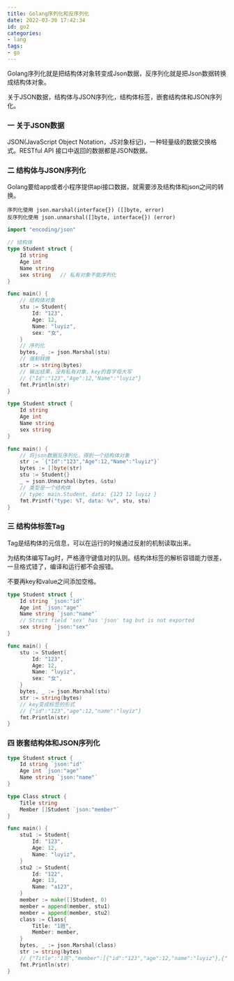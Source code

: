 ```yaml
---
title: Golang序列化和反序列化
date: 2022-03-30 17:42:34
id: go2
categories:
- lang
tags:
- go
---
```






Golang序列化就是把结构体对象转变成Json数据，反序列化就是把Json数据转换成结构体对象。

关于JSON数据，结构体与JSON序列化，结构体标签，嵌套结构体和JSON序列化。



<!-- more -->



### 一  关于JSON数据

JSON(JavaScript Object Notation，JS对象标记)，一种轻量级的数据交换格式。RESTful API 接口中返回的数据都是JSON数据。



### 二  结构体与JSON序列化

Golang要给app或者小程序提供api接口数据，就需要涉及结构体和json之间的转换。

```
序列化使用 json.marshal(interface{}) ([]byte, error)
反序列化使用 json.unmarshal([]byte, interface{}) (error)
```

```go
import "encoding/json"

// 结构体
type Student struct {
	Id string
	Age int
	Name string
    sex string   // 私有对象不能序列化
}

func main() {
    // 结构体对象
	stu := Student{
		Id: "123",
		Age: 12,
		Name: "luyiz",
        sex: "女",
	}
    // 序列化
	bytes, _ := json.Marshal(stu)
    // 强制转换
	str := string(bytes)
    // 输出结果，没有私有对象，key的首字母大写
    // {"Id":"123","Age":12,"Name":"luyiz"}
	fmt.Println(str)
}
```

```go
type Student struct {
	Id string
	Age int
	Name string
	sex string
}

func main() {
    // 将json数据反序列化，得到一个结构体对象
	str := `{"Id":"123","Age":12,"Name":"luyiz"}`
	bytes := []byte(str)
	stu := Student{}
	_ = json.Unmarshal(bytes, &stu)
    // 类型是一个结构体
    // type: main.Student, data: {123 12 luyiz }
	fmt.Printf("type: %T, data: %v", stu, stu)
}
```



### 三  结构体标签Tag

Tag是结构体的元信息，可以在运行的时候通过反射的机制读取出来。

为结构体编写Tag时，严格遵守键值对的队则。结构体标签的解析容错能力很差，一旦格式错了，编译和运行都不会报错。

不要再key和value之间添加空格。

```go
type Student struct {
	Id string `json:"id"`
	Age int `json:"age"`
	Name string `json:"name"`
	// Struct field 'sex' has 'json' tag but is not exported
	sex string `json:"sex"`
}

func main() {
	stu := Student{
		Id: "123",
		Age: 12,
		Name: "luyiz",
		sex: "女",
	}
	bytes, _ := json.Marshal(stu)
	str := string(bytes)
	// key变成标签的形式
	// {"id":"123","age":12,"name":"luyiz"}
	fmt.Println(str)
}
```



### 四  嵌套结构体和JSON序列化

```go
type Student struct {
	Id string `json:"id"`
	Age int `json:"age"`
	Name string `json:"name"`
}

type Class struct {
	Title string
	Member []Student `json:"member"`
}

func main() {
	stu1 := Student{
		Id: "123",
		Age: 12,
		Name: "luyiz",
	}
	stu2 := Student{
		Id: "122",
		Age: 13,
		Name: "a123",
	}
	member := make([]Student, 0)
	member = append(member, stu1)
	member = append(member, stu2)
	class := Class{
		Title: "1班",
		Member: member,
	}
	bytes, _ := json.Marshal(class)
	str := string(bytes)
	// {"Title":"1班","member":[{"id":"123","age":12,"name":"luyiz"},{"id":"122","age":13,"name":"a123"}]}
	fmt.Println(str)
}
```








